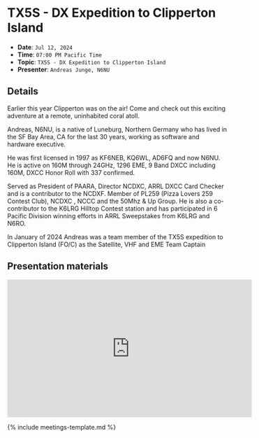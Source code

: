 # TX5S - DX Expedition to Clipperton Island

* **Date**: `Jul 12, 2024`
* **Time**: `07:00 PM Pacific Time`
* **Topic**: `TX5S - DX Expedition to Clipperton Island`
* **Presenter**: `Andreas Junge, N6NU`

## Details

Earlier this year Clipperton was on the air!   Come and check out this exciting adventure at a remote, uninhabited coral atoll.
 
Andreas, N6NU, is a native of Luneburg, Northern Germany who has lived in the SF Bay Area, CA for the last 30 years, working as software and hardware executive.
 
He was first licensed in 1997 as KF6NEB, KQ6WL, AD6FQ and now N6NU.   He is active on 160M through 24GHz, 1296 EME, 9 Band DXCC including 160M, DXCC Honor Roll with 337 confirmed.    
 
Served as President of PAARA, Director NCDXC, ARRL DXCC Card Checker and is a contributor to the NCDXF. Member of PL259 (Pizza Lovers 259 Contest Club), NCDXC , NCCC and the 50Mhz & Up Group. He is also a co-contributor to the K6LRG Hilltop Contest station and has participated in 6 Pacific Division winning efforts in ARRL Sweepstakes from K6LRG and N6RO.
 
In January of 2024 Andreas was a team member of the TX5S expedition to Clipperton Island (FO/C) as the Satellite, VHF and EME Team Captain

## Presentation materials

<iframe width="560" height="315" src="https://www.youtube.com/embed/ckCth23Ty6U?si=-Elh4_ldrFmUcHLj" title="YouTube video player" frameborder="0" allow="accelerometer; autoplay; clipboard-write; encrypted-media; gyroscope; picture-in-picture; web-share" referrerpolicy="strict-origin-when-cross-origin" allowfullscreen></iframe>

{% include meetings-template.md %}

